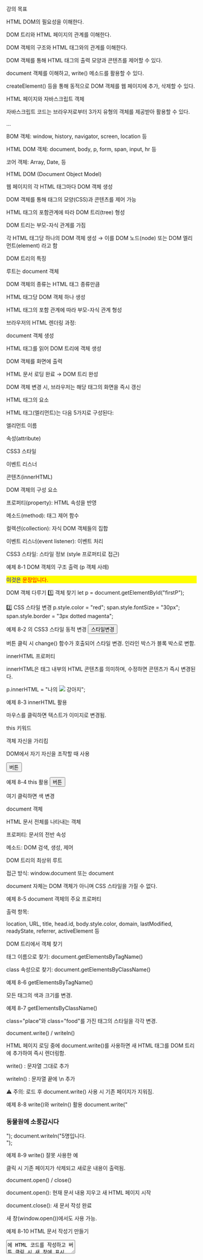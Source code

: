 강의 목표

HTML DOM의 필요성을 이해한다.

DOM 트리와 HTML 페이지의 관계를 이해한다.

DOM 객체의 구조와 HTML 태그와의 관계를 이해한다.

DOM 객체를 통해 HTML 태그의 출력 모양과 콘텐츠를 제어할 수 있다.

document 객체를 이해하고, write() 메소드를 활용할 수 있다.

createElement() 등을 통해 동적으로 DOM 객체를 웹 페이지에 추가, 삭제할 수 있다.

HTML 페이지와 자바스크립트 객체

자바스크립트 코드는 브라우저로부터 3가지 유형의 객체를 제공받아 활용할 수 있다.

<html>
<head>
<script>
let sum = 0;
for(let n=0; n<10; n++)
  sum += n;
alert("합은 = " + sum);
</script>
<body>
…
</html>


BOM 객체: window, history, navigator, screen, location 등

HTML DOM 객체: document, body, p, form, span, input, hr 등

코어 객체: Array, Date, 등

HTML DOM (Document Object Model)

웹 페이지의 각 HTML 태그마다 DOM 객체 생성

DOM 객체를 통해 태그의 모양(CSS)과 콘텐츠를 제어 가능

HTML 태그의 포함관계에 따라 DOM 트리(tree) 형성

DOM 트리는 부모-자식 관계를 가짐

각 HTML 태그당 하나의 DOM 객체 생성 → 이를 DOM 노드(node) 또는 DOM 엘리먼트(element) 라고 함

DOM 트리의 특징

루트는 document 객체

DOM 객체의 종류는 HTML 태그 종류만큼

HTML 태그당 DOM 객체 하나 생성

HTML 태그의 포함 관계에 따라 부모-자식 관계 형성

브라우저의 HTML 렌더링 과정:

document 객체 생성

HTML 태그를 읽어 DOM 트리에 객체 생성

DOM 객체를 화면에 출력

HTML 문서 로딩 완료 → DOM 트리 완성

DOM 객체 변경 시, 브라우저는 해당 태그의 화면을 즉시 갱신

HTML 태그의 요소

HTML 태그(엘리먼트)는 다음 5가지로 구성된다:

엘리먼트 이름

속성(attribute)

CSS3 스타일

이벤트 리스너

콘텐츠(innerHTML)

DOM 객체의 구성 요소

프로퍼티(property): HTML 속성을 반영

메소드(method): 태그 제어 함수

컬렉션(collection): 자식 DOM 객체들의 집합

이벤트 리스너(event listener): 이벤트 처리

CSS3 스타일: 스타일 정보 (style 프로퍼티로 접근)

예제 8-1 DOM 객체의 구조 출력 (p 객체 사례)
<p id="firstP" style="color:blue; background:yellow" 
   onclick="this.style.color='teal'">
이것은 <span style="color:red">문장입니다.</span>
</p>

<script>
let p = document.getElementById("firstP");
let text = "p.id = " + p.id + "\n";
text += "p.tagName = " + p.tagName + "\n";
text += "p.innerHTML = " + p.innerHTML + "\n";
text += "p.style.color = " + p.style.color + "\n";
text += "p.onclick = " + p.onclick + "\n";
text += "p.childElementCount = " + p.childElementCount + "\n";
text += "너비 = " + p.offsetWidth + "\n";
text += "높이 = " + p.offsetHeight + "\n";
alert(text);
</script>

DOM 객체 다루기
1️⃣ 객체 찾기
let p = document.getElementById("firstP");

2️⃣ CSS 스타일 변경
p.style.color = "red";
span.style.fontSize = "30px";
span.style.border = "3px dotted magenta";

예제 8-2 <span>의 CSS3 스타일 동적 변경
<input type="button" value="스타일변경" onclick="change()">


버튼 클릭 시 change() 함수가 호출되어 스타일 변경.
인라인 박스가 블록 박스로 변함.

innerHTML 프로퍼티

innerHTML은 태그 내부의 HTML 콘텐츠를 의미하며, 수정하면 콘텐츠가 즉시 변경된다.

p.innerHTML = "나의 <img src='puppy.png'> 강아지";

예제 8-3 innerHTML 활용

마우스를 클릭하면 텍스트가 이미지로 변경됨.

this 키워드

객체 자신을 가리킴

DOM에서 자기 자신을 조작할 때 사용

<button onclick="this.style.backgroundColor='orange'">버튼</button>

예제 8-4 this 활용
<button onclick="change(this, '30px', 'red')">버튼</button>
<div onclick="change(this, '25px', 'orange')">여기 클릭하면 색 변경</div>

document 객체

HTML 문서 전체를 나타내는 객체

프로퍼티: 문서의 전반 속성

메소드: DOM 검색, 생성, 제어

DOM 트리의 최상위 루트

접근 방식: window.document 또는 document

document 자체는 DOM 객체가 아니며 CSS 스타일을 가질 수 없다.

예제 8-5 document 객체의 주요 프로퍼티

출력 항목:

location, URL, title, head.id, body.style.color, domain, lastModified, readyState, referrer, activeElement 등

DOM 트리에서 객체 찾기

태그 이름으로 찾기: document.getElementsByTagName()

class 속성으로 찾기: document.getElementsByClassName()

예제 8-6 getElementsByTagName()

모든 <span> 태그의 색과 크기를 변경.

예제 8-7 getElementsByClassName()

class="place"와 class="food"를 가진 태그의 스타일을 각각 변경.

document.write() / writeln()

HTML 페이지 로딩 중에 document.write()를 사용하면
새 HTML 태그를 DOM 트리에 추가하여 즉시 렌더링함.

write() : 문자열 그대로 추가

writeln() : 문자열 끝에 \n 추가

⚠️ 주의: 로드 후 document.write() 사용 시 기존 페이지가 지워짐.

예제 8-8 write()와 writeln() 활용
document.write("<h3>동물원에 소풍갑시다</h3>");
document.writeln("5명입니다.<br>");

예제 8-9 write() 잘못 사용한 예

클릭 시 기존 페이지가 삭제되고 새로운 내용이 출력됨.

document.open() / close()

document.open(): 현재 문서 내용 지우고 새 HTML 페이지 시작

document.close(): 새 문서 작성 완료

새 창(window.open())에서도 사용 가능.

예제 8-10 HTML 문서 작성기 만들기

<textarea>에 HTML 코드를 작성하고 버튼 클릭 시 새 창에 표시.

문서의 동적 구성

DOM 객체를 동적으로 생성, 추가, 삭제 가능

생성
let newDIV = document.createElement("div");
newDIV.innerHTML = "새로 생성된 DIV입니다.";

추가
p.appendChild(newDIV);

삭제
parent.removeChild(myDiv);

예제 8-11 HTML 태그의 동적 추가 및 삭제

링크 클릭 시 <div> 생성 → 생성된 박스를 클릭하면 삭제됨.
